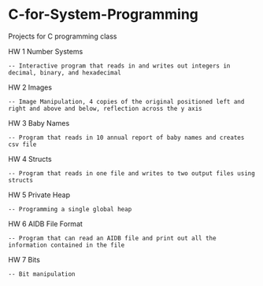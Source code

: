 # C-for-System-Programming
Projects for C programming class 

HW 1 Number Systems
    
    -- Interactive program that reads in and writes out integers in decimal, binary, and hexadecimal

HW 2 Images
    
    -- Image Manipulation, 4 copies of the original positioned left and right and above and below, reflection across the y axis

HW 3 Baby Names 
    
    -- Program that reads in 10 annual report of baby names and creates csv file

HW 4 Structs 
    
    -- Program that reads in one file and writes to two output files using structs

HW 5 Private Heap
    
    -- Programming a single global heap

HW 6 AIDB File Format
    
    -- Program that can read an AIDB file and print out all the information contained in the file

HW 7 Bits
    
    -- Bit manipulation  

